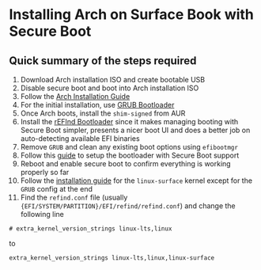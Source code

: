 # Installing Arch on Surface Book with Secure Boot

## Quick summary of the steps required

1) Download Arch installation ISO and create bootable USB
2) Disable secure boot and boot into Arch installation ISO
3) Follow the [Arch Installation Guide](https://wiki.archlinux.org/title/Installation_guide)
4) For the initial installation, use [GRUB Bootloader](https://wiki.archlinux.org/title/GRUB#Installation)
5) Once Arch boots, install the `shim-signed` from AUR
6) Install the [rEFInd Bootloader](https://wiki.archlinux.org/title/REFInd) since it makes managing booting with Secure Boot simpler, presents a nicer boot UI and does a better job on auto-detecting available EFI binaries
7) Remove `GRUB` and clean any existing boot options using `efibootmgr`
8) Follow this [guide](https://wiki.archlinux.org/title/REFInd#Using_shim) to setup the bootloader with Secure Boot support
9) Reboot and enable secure boot to confirm everything is working properly so far
10) Follow the [installation guide](https://github.com/linux-surface/linux-surface/wiki/Installation-and-Setup#Arch) for the `linux-surface` kernel except for the `GRUB` config at the end
11) Find the `refind.conf` file (usually `{EFI/SYSTEM/PARTITION}/EFI/refind/refind.conf`) and change the following line
```
# extra_kernel_version_strings linux-lts,linux
```
to
```
extra_kernel_version_strings linux-lts,linux,linux-surface
```
